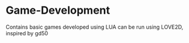 # Game-Development

Contains basic games developed using LUA can be run using LOVE2D,
inspired by gd50
